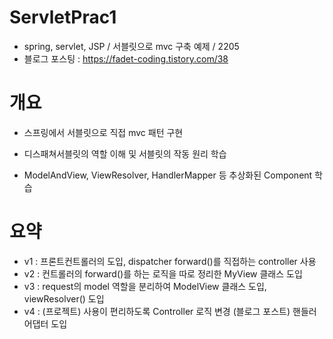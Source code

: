 # ServletPrac1
 - spring, servlet, JSP / 서블릿으로 mvc 구축 예제 / 2205
 - 블로그 포스팅 : https://fadet-coding.tistory.com/38
 
# 개요
- 스프링에서 서블릿으로 직접 mvc 패턴 구현

- 디스패쳐서블릿의 역할 이해 및 서블릿의 작동 원리 학습

- ModelAndView, ViewResolver, HandlerMapper 등 추상화된 Component 학습

# 요약

- v1 : 프론트컨트롤러의 도입, dispatcher forward()를 직접하는 controller 사용
- v2 : 컨트롤러의 forward()를 하는 로직을 따로 정리한 MyView 클래스 도입
- v3 : request의 model 역할을 분리하여 ModelView 클래스 도입, viewResolver() 도입
- v4 : (프로젝트) 사용이 편리하도록 Controller 로직 변경
       (블로그 포스트) 핸들러 어댑터 도입
